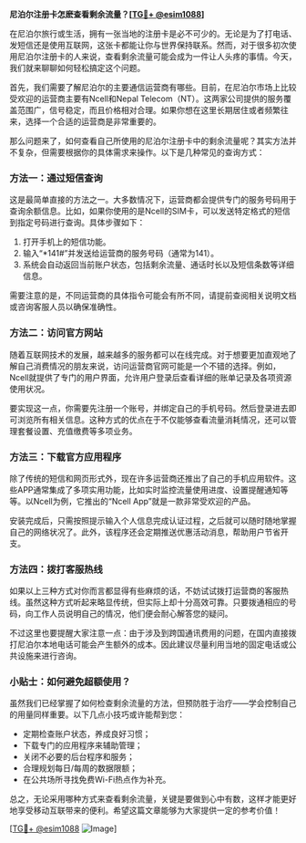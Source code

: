 **尼泊尔注册卡怎麽查看剩余流量？[[TG💪+ @esim1088](https://t.me/s/esim1088)]**

在尼泊尔旅行或生活，拥有一张当地的注册卡是必不可少的。无论是为了打电话、发短信还是使用互联网，这张卡都能让你与世界保持联系。然而，对于很多初次使用尼泊尔注册卡的人来说，查看剩余流量可能会成为一件让人头疼的事情。今天，我们就来聊聊如何轻松搞定这个问题。

首先，我们需要了解尼泊尔的主要通信运营商有哪些。目前，在尼泊尔市场上比较受欢迎的运营商主要有Ncell和Nepal Telecom（NT）。这两家公司提供的服务覆盖范围广，信号稳定，而且价格相对合理。如果你想在这里长期居住或者频繁往来，选择一个合适的运营商是非常重要的。

那么问题来了，如何查看自己所使用的尼泊尔注册卡中的剩余流量呢？其实方法并不复杂，但需要根据你的具体需求来操作。以下是几种常见的查询方式：

### 方法一：通过短信查询

这是最简单直接的方法之一。大多数情况下，运营商都会提供专门的服务号码用于查询余额信息。比如，如果你使用的是Ncell的SIM卡，可以发送特定格式的短信到指定号码进行查询。具体步骤如下：

1. 打开手机上的短信功能。
2. 输入“*141#”并发送给运营商的服务号码（通常为141）。
3. 系统会自动返回当前账户状态，包括剩余流量、通话时长以及短信条数等详细信息。

需要注意的是，不同运营商的具体指令可能会有所不同，请提前查阅相关说明文档或咨询客服人员以确保准确性。

### 方法二：访问官方网站

随着互联网技术的发展，越来越多的服务都可以在线完成。对于想要更加直观地了解自己消费情况的朋友来说，访问运营商官网可能是一个不错的选择。例如，Ncell就提供了专门的用户界面，允许用户登录后查看详细的账单记录及各项资源使用状况。

要实现这一点，你需要先注册一个账号，并绑定自己的手机号码。然后登录进去即可浏览所有相关信息。这种方式的优点在于不仅能够查看流量消耗情况，还可以管理套餐设置、充值缴费等多项业务。

### 方法三：下载官方应用程序

除了传统的短信和网页形式外，现在许多运营商还推出了自己的手机应用软件。这些APP通常集成了多项实用功能，比如实时监控流量使用进度、设置提醒通知等等。以Ncell为例，它推出的“Ncell App”就是一款非常受欢迎的产品。

安装完成后，只需按照提示输入个人信息完成认证过程，之后就可以随时随地掌握自己的网络状况了。此外，该程序还会定期推送优惠活动消息，帮助用户节省开支。

### 方法四：拨打客服热线

如果以上三种方式对你而言都显得有些麻烦的话，不妨试试拨打运营商的客服热线。虽然这种方式听起来略显传统，但实际上却十分高效可靠。只要拨通相应的号码，向工作人员说明自己的情况，他们便会耐心解答您的疑问。

不过这里也要提醒大家注意一点：由于涉及到跨国通讯费用的问题，在国内直接拨打尼泊尔本地电话可能会产生额外的成本。因此建议尽量利用当地的固定电话或公共设施来进行咨询。

### 小贴士：如何避免超额使用？

虽然我们已经掌握了如何检查剩余流量的方法，但预防胜于治疗——学会控制自己的用量同样重要。以下几点小技巧或许能帮到您：

- 定期检查账户状态，养成良好习惯；
- 下载专门的应用程序来辅助管理；
- 关闭不必要的后台程序和服务；
- 合理规划每日/每周的数据限额；
- 在公共场所寻找免费Wi-Fi热点作为补充。

总之，无论采用哪种方式来查看剩余流量，关键是要做到心中有数，这样才能更好地享受移动互联带来的便利。希望这篇文章能够为大家提供一定的参考价值！

[[TG💪+ @esim1088](https://t.me/s/esim1088) ![Image](https://i.postimg.cc/4NQfJmqS/Snipaste-2025-05-13-00-14-12.png)]